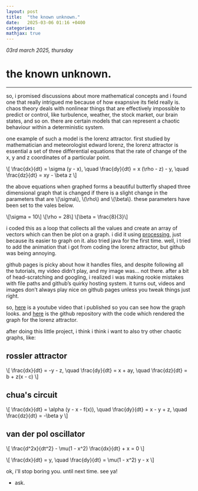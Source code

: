 ```yaml
---
layout: post
title:  "the known unknown."
date:   2025-03-06 01:16 +0400
categories:
mathjax: true
---
```


_03rd march 2025, thursday_

# the known unknown.
---

so, i promised discussions about more mathematical concepts and i found one that really intrigued me because of how exapnsive its field really is. chaos theory deals with nonlinear things that are effectively impossible to predict or control, like turbulence, weather, the stock market, our brain states, and so on. there are certain models that can represent a chaotic behaviour within a deterministic system.

one example of such a model is the lorenz attractor. first studied by mathematician and meteorologist edward lorenz, the lorenz attractor is essential a set of three differential equations that the rate of change of the x, y and z coordinates of a particular point.

\\[
\frac{dx}{dt} = \sigma (y - x), \quad
\frac{dy}{dt} = x (\rho - z) - y, \quad
\frac{dz}{dt} = xy - \beta z
\\]

the above equations when graphed forms a beautiful butterfly shaped three dimensional graph that is changed if there is a slight change in the parameters that are \\(\sigma\\), \\(\rho\\) and \\(\beta\\). these parameters have been set to the vales below.

\\[\sigma = 10\\]
\\[\rho = 28\\]
\\[\beta = \frac{8}{3}\\]

i coded this as a loop that collects all the values and create an array of vectors which can then be plot on a graph. i did it using <a href = "https://processing.org/" target = _blank>processing</a>, just because its easier to graph on it. also tried java for the first time. well, i tried to add the animation that i got from coding the lorenz attractor, but github was being annoying.

github pages is picky about how it handles files, and despite following all the tutorials, my video didn’t play, and my image was... not there. after a bit of head-scratching and googling, i realized i was making rookie mistakes with file paths and github’s quirky hosting system. it turns out, videos and images don’t always play nice on github pages unless you tweak things just right.

so, <a href = "https://www.youtube.com/watch?v=ejewiHuQQN8" target = _blank>here</a> is a youtube video that i published so you can see how the graph looks. and <a href = "https://github.com/atharvakokane/lorenz-attractor" target = _blank>here</a> is the github repository with the code which rendered the graph for the lorenz attractor.

after doing this little project, i think i think i want to also try other chaotic graphs, like:

rossler attractor
---

\\[
\frac{dx}{dt} = -y - z, \quad
\frac{dy}{dt} = x + ay, \quad
\frac{dz}{dt} = b + z(x - c)
\\]

chua's circuit
---

\\[
\frac{dx}{dt} = \alpha (y - x - f(x)), \quad
\frac{dy}{dt} = x - y + z, \quad
\frac{dz}{dt} = -\beta y
\\]

van der pol oscillator
---

\\[
\frac{d^2x}{dt^2} - \mu(1 - x^2) \frac{dx}{dt} + x = 0
\\]

\\[
\frac{dx}{dt} = y, \quad
\frac{dy}{dt} = \mu(1 - x^2) y - x
\\]

ok, i'll stop boring you. until next time. see ya!

- ask.
